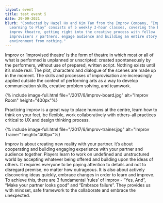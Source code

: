```yaml
---
layout: event
title: test event 5
date: 29-09-2021
blurb: "Conducted by Hazel Ho and Kim Tan from the Improv Company, “Improv 101:
  Learning to Play” consists of 5 weekly 3-hour classes, covering the basics of
  improv theatre, getting right into the creative process with fellow
  improvisers / partners, engage audience and building an entire story /
  environment from nothing."
---
```

Improv or ‘improvised theatre’ is the form of theatre in which most or all of what is performed is unplanned or unscripted: created spontaneously by the performers, without use of prepared, written script. Nothing exists until it’s made real. The plot, characters and dialogue of the scenes are made up in the moment. The skills and processes of improvisation are increasingly applied outside the context of performing arts as a way to develop communication skills, creative problem solving, and teamwork. 

<!--more-->
{% include image-full.html file="/2017/6/improv-board.jpg" alt="Improv Room" height="400px"%}



Practicing improv is a great way to place humans at the centre, learn how to think on your feet, be flexible, work collaboratively with others–all practices critical to UX and design thinking process. 

{% include image-full.html file="/2017/6/improv-trainer.jpg" alt="Improv Trainer" height="400px"%}

Improv is about creating new reality with your partner. It’s about cooperating and building engaging experience with your partner and audience together. Players learn to work on undefined and unstructured world by accepting whatever being offered and building upon the ideas of others. It requires everyone to be paying attention to details and not to disregard premise, no matter how outrageous. It is also about actively discovering ideas quickly, embrace changes in order to learn and improve.  To achieve this, there are 3 fundamental ‘rules’ of Improv - “Yes, And”, “Make your partner looks good” and “Embrace failure”. They provides us with mindset, safe framework to the collaborate and embrace the unexpected. 